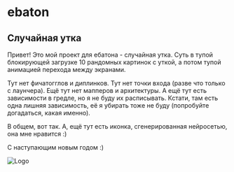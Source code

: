 # ebaton
## Случайная утка
Привет! Это мой проект для ебатона - случайная утка.
Суть в тупой блокирующей загрузке 10 рандомных картинок с уткой, а потом тупой анимацией перехода между экранами.

Тут нет фичатогглов и диплинков. Тут нет точки входа (разве что только с лаунчера). Ещё тут нет мапперов и архитектуры.
А ещё тут есть зависимости в гредле, но я не буду их расписывать. Кстати, там есть одна лишняя зависимость, её я убирать тоже не буду (попробуйте догадаться, какая именно).

В общем, вот так. А, ещё тут есть иконка, сгенерированная нейросетью, она мне нравится :)

С наступающим новым годом :)

![Logo](https://cdn.discordapp.com/attachments/1008571057562714113/1053363647138770994/small_yellow_duck_app_icon_realistic_minimali_e5ce4cae-20ae-4290-a62d-214d0599e55c.png)
